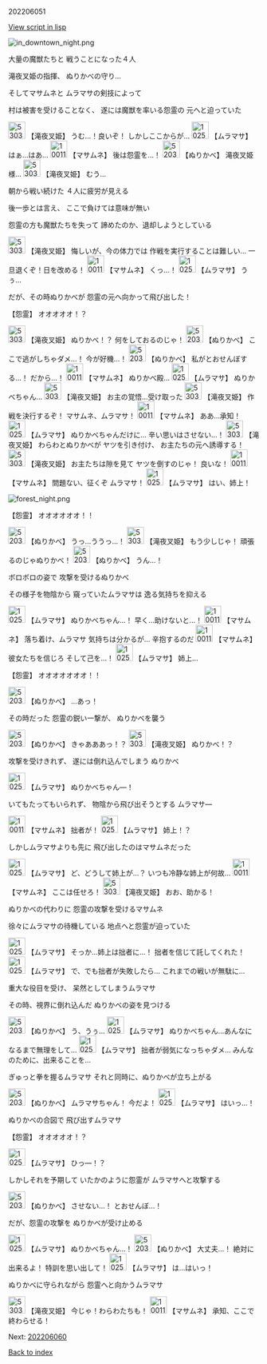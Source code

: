 202206051

[View script in lisp](../scripts/202206051.txt)

![in_downtown_night.png](../images/backgrounds/in_downtown_night.png)

大量の魔獣たちと
戦うことになった４人

滝夜叉姫の指揮、
ぬりかべの守り…

そしてマサムネと
ムラマサの剣技によって

村は被害を受けることなく、
遂には魔獣を率いる怨霊の
元へと迫っていた

<img src="../images/units/5303811.png" alt="5303811.png" height="34"/>
【滝夜叉姫】
うむ…！良いぞ！
しかしここからが…

<img src="../images/units/102511.png" alt="102511.png" height="34"/>
【ムラマサ】
はぁ…はあ…

<img src="../images/units/100111.png" alt="100111.png" height="34"/>
【マサムネ】
後は怨霊を…！

<img src="../images/units/5203311.png" alt="5203311.png" height="34"/>
【ぬりかべ】
滝夜叉姫様…

<img src="../images/units/5303811.png" alt="5303811.png" height="34"/>
【滝夜叉姫】
むう…

朝から戦い続けた
４人に疲労が見える

後一歩とは言え、
ここで負けては意味が無い

怨霊の方も魔獣たちを失って
諦めたのか、退却しようとしている

<img src="../images/units/5303811.png" alt="5303811.png" height="34"/>
【滝夜叉姫】
悔しいが、今の体力では
作戦を実行することは難しい…
一旦退くぞ！日を改める！

<img src="../images/units/100111.png" alt="100111.png" height="34"/>
【マサムネ】
くっ…！

<img src="../images/units/102511.png" alt="102511.png" height="34"/>
【ムラマサ】
うぅ…

だが、その時ぬりかべが
怨霊の元へ向かって飛び出した！

【怨霊】
オオオオオ！？

<img src="../images/units/5303811.png" alt="5303811.png" height="34"/>
【滝夜叉姫】
ぬりかべ！？
何をしておるのじゃ！

<img src="../images/units/5203311.png" alt="5203311.png" height="34"/>
【ぬりかべ】
ここで逃がしちゃダメ…！
今が好機…！

<img src="../images/units/5203311.png" alt="5203311.png" height="34"/>
【ぬりかべ】
私がとおせんぼする…！
だから…！

<img src="../images/units/100111.png" alt="100111.png" height="34"/>
【マサムネ】
ぬりかべ殿…

<img src="../images/units/102511.png" alt="102511.png" height="34"/>
【ムラマサ】
ぬりかべちゃん…

<img src="../images/units/5303811.png" alt="5303811.png" height="34"/>
【滝夜叉姫】
お主の覚悟…受け取った

<img src="../images/units/5303811.png" alt="5303811.png" height="34"/>
【滝夜叉姫】
作戦を決行するぞ！
マサムネ、ムラマサ！

<img src="../images/units/100111.png" alt="100111.png" height="34"/>
【マサムネ】
ああ…承知！

<img src="../images/units/102511.png" alt="102511.png" height="34"/>
【ムラマサ】
ぬりかべちゃんだけに…
辛い思いはさせない…！

<img src="../images/units/5303811.png" alt="5303811.png" height="34"/>
【滝夜叉姫】
わらわとぬりかべが
ヤツを引き付け、
お主たちの元へ誘導する！

<img src="../images/units/5303811.png" alt="5303811.png" height="34"/>
【滝夜叉姫】
お主たちは隙を見て
ヤツを倒すのじゃ！
良いな！

<img src="../images/units/100111.png" alt="100111.png" height="34"/>
【マサムネ】
問題ない、征くぞ
ムラマサ！

<img src="../images/units/102511.png" alt="102511.png" height="34"/>
【ムラマサ】
はい、姉上！

![forest_night.png](../images/backgrounds/forest_night.png)

【怨霊】
オオオオオオ！！

<img src="../images/units/5203311.png" alt="5203311.png" height="34"/>
【ぬりかべ】
うっ…ううっ…！

<img src="../images/units/5303811.png" alt="5303811.png" height="34"/>
【滝夜叉姫】
もう少しじゃ！
頑張るのじゃぬりかべ！

<img src="../images/units/5203311.png" alt="5203311.png" height="34"/>
【ぬりかべ】
うん…！

ボロボロの姿で
攻撃を受けるぬりかべ

その様子を物陰から
窺っていたムラマサは
逸る気持ちを抑える

<img src="../images/units/102511.png" alt="102511.png" height="34"/>
【ムラマサ】
ぬりかべちゃん…！
早く…助けないと…！

<img src="../images/units/100111.png" alt="100111.png" height="34"/>
【マサムネ】
落ち着け、ムラマサ
気持ちは分かるが…
辛抱するのだ

<img src="../images/units/100111.png" alt="100111.png" height="34"/>
【マサムネ】
彼女たちを信じろ
そして己を…！

<img src="../images/units/102511.png" alt="102511.png" height="34"/>
【ムラマサ】
姉上…

【怨霊】
オオオオオオオ！！

<img src="../images/units/5203311.png" alt="5203311.png" height="34"/>
【ぬりかべ】
…あっ！

その時だった
怨霊の鋭い一撃が、
ぬりかべを襲う

<img src="../images/units/5203311.png" alt="5203311.png" height="34"/>
【ぬりかべ】
きゃあああっ！？

<img src="../images/units/5303811.png" alt="5303811.png" height="34"/>
【滝夜叉姫】
ぬりかべ！？

攻撃を受けきれず、
遂には倒れ込んでしまう
ぬりかべ

<img src="../images/units/102511.png" alt="102511.png" height="34"/>
【ムラマサ】
ぬりかべちゃん―！

いてもたってもいられず、
物陰から飛び出そうとする
ムラマサ―

<img src="../images/units/100111.png" alt="100111.png" height="34"/>
【マサムネ】
拙者が！

<img src="../images/units/102511.png" alt="102511.png" height="34"/>
【ムラマサ】
姉上！？

しかしムラマサよりも先に
飛び出したのはマサムネだった

<img src="../images/units/102511.png" alt="102511.png" height="34"/>
【ムラマサ】
ど、どうして姉上が…？
いつも冷静な姉上が何故…

<img src="../images/units/100111.png" alt="100111.png" height="34"/>
【マサムネ】
ここは任せろ！

<img src="../images/units/5303811.png" alt="5303811.png" height="34"/>
【滝夜叉姫】
おお、助かる！

ぬりかべの代わりに
怨霊の攻撃を受けるマサムネ

徐々にムラマサの待機している
地点へと怨霊が迫っていた

<img src="../images/units/102511.png" alt="102511.png" height="34"/>
【ムラマサ】
そっか…姉上は拙者に…！
拙者を信じて託してくれた！

<img src="../images/units/102511.png" alt="102511.png" height="34"/>
【ムラマサ】
で、でも拙者が失敗したら…
これまでの戦いが無駄に…

重大な役目を受け、
呆然としてしまうムラマサ

その時、視界に倒れ込んだ
ぬりかべの姿を見つける

<img src="../images/units/5203311.png" alt="5203311.png" height="34"/>
【ぬりかべ】
う、うぅ…

<img src="../images/units/102511.png" alt="102511.png" height="34"/>
【ムラマサ】
ぬりかべちゃん…あんなに
なるまで無理をして…

<img src="../images/units/102511.png" alt="102511.png" height="34"/>
【ムラマサ】
拙者が弱気になっちゃダメ…
みんなのために、出来ることを…

ぎゅっと拳を握るムラマサ
それと同時に、ぬりかべが立ち上がる

<img src="../images/units/5203311.png" alt="5203311.png" height="34"/>
【ぬりかべ】
ムラマサちゃん！
今だよ！

<img src="../images/units/102511.png" alt="102511.png" height="34"/>
【ムラマサ】
はいっ…！

ぬりかべの合図で
飛び出すムラマサ

【怨霊】
オオオオオ！？

<img src="../images/units/102511.png" alt="102511.png" height="34"/>
【ムラマサ】
ひっ―！？

しかしそれを予期して
いたかのように怨霊が
ムラマサへと攻撃する

<img src="../images/units/5203311.png" alt="5203311.png" height="34"/>
【ぬりかべ】
させない…！
とおせんぼ…！

だが、怨霊の攻撃を
ぬりかべが受け止める

<img src="../images/units/102511.png" alt="102511.png" height="34"/>
【ムラマサ】
ぬりかべちゃん…！

<img src="../images/units/5203311.png" alt="5203311.png" height="34"/>
【ぬりかべ】
大丈夫…！
絶対に出来るよ！
特訓を思い出して！

<img src="../images/units/102511.png" alt="102511.png" height="34"/>
【ムラマサ】
は…はいっ！

ぬりかべに守られながら
怨霊へと向かうムラマサ

<img src="../images/units/5303811.png" alt="5303811.png" height="34"/>
【滝夜叉姫】
今じゃ！わらわたちも！

<img src="../images/units/100111.png" alt="100111.png" height="34"/>
【マサムネ】
承知、ここで終わらせる！


Next: [202206060](202206060.md)

[Back to index](index.md)
